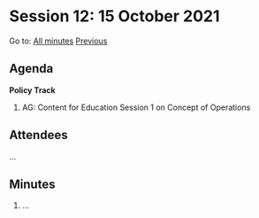 # Session 12: 15 October 2021

Go to: [All minutes](../index.md) [Previous](./mom-1210.md)

## Agenda

**Policy Track**

1. AG: Content for Education Session 1 on Concept of Operations

## Attendees

...

## Minutes

1. ...
